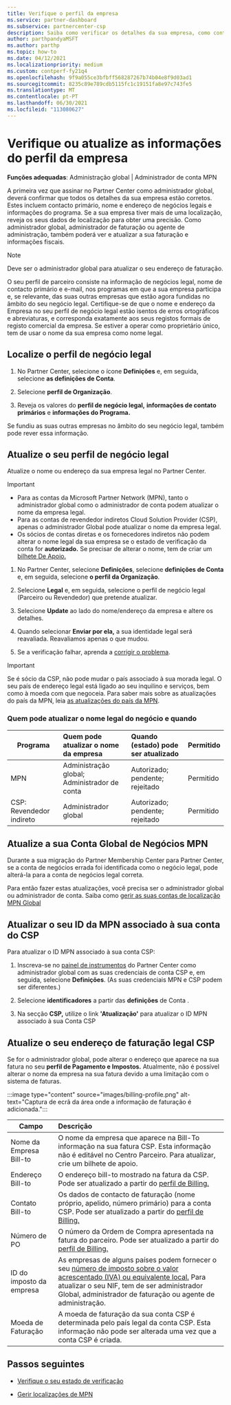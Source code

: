 ```yaml
---
title: Verifique o perfil da empresa
ms.service: partner-dashboard
ms.subservice: partnercenter-csp
description: Saiba como verificar os detalhes da sua empresa, como contacto primário, endereço e informações do programa. Também pode atualizar os seus endereços legais e de faturação.
author: parthpandyaMSFT
ms.author: parthp
ms.topic: how-to
ms.date: 04/12/2021
ms.localizationpriority: medium
ms.custom: contperf-fy21q4
ms.openlocfilehash: 9f9a055ce3bfbff568287267b74b04e8f9d03ad1
ms.sourcegitcommit: 8235c89e789cdb5115fc1c19151fa8e97c743fe5
ms.translationtype: MT
ms.contentlocale: pt-PT
ms.lasthandoff: 06/30/2021
ms.locfileid: "113080627"
---
```

# <a name="verify-or-update-your-company-profile-information"></a>Verifique ou atualize as informações do perfil da empresa 

**Funções adequadas**: Administração global | Administrador de conta MPN

A primeira vez que assinar no Partner Center como administrador global, deverá confirmar que todos os detalhes da sua empresa estão corretos. Estes incluem contacto primário, nome e endereço de negócios legais e informações do programa. Se a sua empresa tiver mais de uma localização, reveja os seus dados de localização para obter uma precisão. Como administrador global, administrador de faturação ou agente de administração, também poderá ver e atualizar a sua faturação e informações fiscais.

> [!NOTE]
> Deve ser o administrador global para atualizar o seu endereço de faturação.

O seu perfil de parceiro consiste na informação de negócios legal, nome de contacto primário e e-mail, nos programas em que a sua empresa participa e, se relevante, das suas outras empresas que estão agora fundidas no âmbito do seu negócio legal. Certifique-se de que o nome e endereço da Empresa no seu perfil de negócio legal estão isentos de erros ortográficos e abreviaturas, e corresponda exatamente aos seus registos formais de registo comercial da empresa. Se estiver a operar como proprietário único, tem de usar o nome da sua empresa como nome legal.


## <a name="locate-the-legal-business-profile"></a>Localize o perfil de negócio legal

1. No Partner Center, selecione o ícone **Definições** e, em seguida, selecione **as definições de Conta**.
 
1. Selecione **perfil de Organização**. 

2. Reveja os valores do **perfil de negócio legal,** **informações de contato primários** e **informações do Programa.**

Se fundiu as suas outras empresas no âmbito do seu negócio legal, também pode rever essa informação. 

## <a name="update-your-legal-business-profile"></a>Atualize o seu perfil de negócio legal 

Atualize o nome ou endereço da sua empresa legal no Partner Center.

>[!Important]
>- Para as contas da Microsoft Partner Network (MPN), tanto o administrador global como o administrador de conta podem atualizar o nome da empresa legal.
>- Para as contas de revendedor indiretos Cloud Solution Provider (CSP), apenas o administrador Global pode atualizar o nome da empresa legal. 
>- Os sócios de contas diretas e os fornecedores indiretos não podem alterar o nome legal da sua empresa se o estado de verificação da conta for **autorizado.** Se precisar de alterar o nome, tem de criar um [bilhete De Apoio.](https://partner.microsoft.com/dashboard/support/servicerequests/create?stage=2&topicid=eb74583c-61b3-2124-bffc-00920e0ae772)



1. No Partner Center, selecione **Definições**, selecione **definições de Conta** e, em seguida, selecione **o perfil da Organização**.

2. Selecione **Legal** e, em seguida, selecione o perfil de negócio legal (Parceiro ou Revendedor) que pretende atualizar.

1. Selecione **Update** ao lado do nome/endereço da empresa e altere os detalhes.
 
1. Quando selecionar **Enviar por ela,** a sua identidade legal será reavaliada. Reavaliamos apenas o que mudou.

1. Se a verificação falhar, aprenda a [corrigir o problema](verification-responses.md).

>[!Important]
>Se é sócio da CSP, não pode mudar o país associado à sua morada legal. O seu país de endereço legal está ligado ao seu inquilino e serviços, bem como à moeda com que negoceia. Para saber mais sobre as atualizações do país da MPN, leia  [as atualizações do país da MPN](manage-locations.md#change-country-of-partner-global-account).


### <a name="who-can-update-legal-business-name-and-when"></a>Quem pode atualizar o nome legal do negócio e quando

|**Programa**|**Quem pode atualizar o nome da empresa**|**Quando (estado) pode ser atualizado**|**Permitido**|
|---------------------|:-------------------------------|:------------|:-----------------|
MPN|Administração global; Administrador de conta|Autorizado; pendente; rejeitado| Permitido|
|CSP: Revendedor indireto|Administrador global|Autorizado; pendente; rejeitado| Permitido|


## <a name="update-your-mpn-global-business-account"></a>Atualize a sua Conta Global de Negócios MPN

Durante a sua migração do Partner Membership Center para Partner Center, se a conta de negócios errada foi identificada como o negócio legal, pode alterá-la para a conta de negócios legal correta.

Para então fazer estas atualizações, você precisa ser o administrador global ou administrador de conta. Saiba como [gerir as suas contas de localização MPN Global](manage-locations.md)


## <a name="update-your-mpn-id-associated-with-your-csp-account"></a>Atualizar o seu ID da MPN associado à sua conta do CSP

Para atualizar o ID MPN associado à sua conta CSP:

1. Inscreva-se no [painel de instrumentos](https://partner.microsoft.com/dashboard/home) do Partner Center como administrador global com as suas credenciais de conta CSP e, em seguida, selecione **Definições**. (As suas credenciais MPN e CSP podem ser diferentes.)
 
1. Selecione **identificadores** a partir das **definições** de Conta .

1. Na secção **CSP,** utilize o link **'Atualização'** para atualizar o ID MPN associado à sua Conta CSP 


## <a name="update-your-csp-legal-billing-address"></a>Atualize o seu endereço de faturação legal CSP

Se for o administrador global, pode alterar o endereço que aparece na sua fatura no seu **perfil de Pagamento e Impostos.** Atualmente, não é possível alterar o nome da empresa na sua fatura devido a uma limitação com o sistema de faturas.

:::image type="content" source="images/billing-profile.png" alt-text="Captura de ecrã da área onde a informação de faturação é adicionada.":::

|**Campo**  |**Descrição**|  
|---------------------|:------------------|
|Nome da Empresa Bill-to|O nome da empresa que aparece na Bill-To informação na sua fatura CSP.  Esta informação não é editável no Centro Parceiro.  Para atualizar, crie um bilhete de apoio.|
|Endereço Bill-to|O endereço bill-to mostrado na fatura da CSP. Pode ser atualizado a partir do [perfil de Billing.](https://partner.microsoft.com/dashboard/account/v3/accountsettings/billingprofile#commercial)|
|Contato Bill-to|Os dados de contacto de faturação (nome próprio, apelido, número primário) para a conta CSP.  Pode ser atualizado a partir do [perfil de Billing.](https://partner.microsoft.com/dashboard/account/v3/accountsettings/billingprofile#commercial)|
|Número de PO|O número da Ordem de Compra apresentada na fatura do parceiro. Pode ser atualizado a partir do [perfil de Billing.](https://partner.microsoft.com/dashboard/account/v3/accountsettings/billingprofile#commercial)|
|ID do imposto da empresa|As empresas de alguns países podem fornecer o seu [número de imposto sobre o valor acrescentado (IVA) ou equivalente local.](./organization-tax-info.md) Para atualizar o seu NIF, tem de ser administrador Global, administrador de faturação ou agente de administração.|
|Moeda de Faturação|A moeda de faturação da sua conta CSP é determinada pelo país legal da conta CSP.  Esta informação não pode ser alterada uma vez que a conta CSP é criada.|

## <a name="next-steps"></a>Passos seguintes

- [Verifique o seu estado de verificação](verification-responses.md)

- [Gerir localizações de MPN](manage-locations.md)
